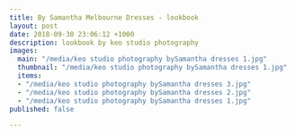 ```yaml
---
title: By Samantha Melbourne Dresses - lookbook
layout: post
date: 2018-09-30 23:06:12 +1000
description: lookbook by keo studio photography
images:
  main: "/media/keo studio photography bySamantha dresses 1.jpg"
  thumbnail: "/media/keo studio photography bySamantha dresses 1.jpg"
  items:
  - "/media/keo studio photography bySamantha dresses 3.jpg"
  - "/media/keo studio photography bySamantha dresses 2.jpg"
  - "/media/keo studio photography bySamantha dresses 1.jpg"
published: false

---
```

